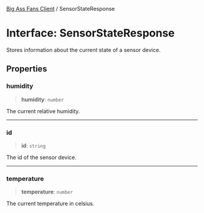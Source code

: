 [Big Ass Fans Client](../README.md) / SensorStateResponse

# Interface: SensorStateResponse

Stores information about the current state of a sensor device.

## Properties

### humidity

> **humidity**: `number`

The current relative humidity.

***

### id

> **id**: `string`

The id of the sensor device.

***

### temperature

> **temperature**: `number`

The current temperature in celsius.
